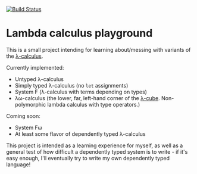 [![Build Status](https://travis-ci.org/sdleffler/calculi.svg?branch=master)](https://travis-ci.org/sdleffler/calculi)
# Lambda calculus playground

This is a small project intending for learning about/messing with variants of the [λ-calculus](https://en.wikipedia.org/wiki/Lambda_calculus).

Currently implemented:
- Untyped λ-calculus
- Simply typed λ-calculus (no `let` assignments)
- System F (λ-calculus with terms depending on types)
- λω-calculus (the lower, far, left-hand corner of the [λ-cube](https://en.wikipedia.org/wiki/Lambda_cube). Non-polymorphic lambda calculus with type operators.)

Coming soon:
- System Fω
- At least some flavor of dependently typed λ-calculus

This project is intended as a learning experience for myself, as well as a general test of how difficult a dependently typed system is to write - if it's easy enough, I'll eventually try to write my own dependently typed language!
